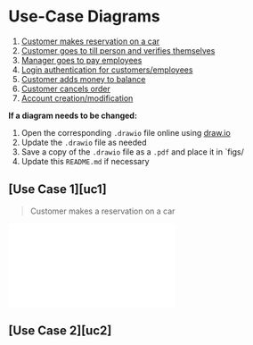 # Use-Case Diagrams

1. [Customer makes reservation on a car](#uc1)
2. [Customer goes to till person and verifies themselves](#uc2)
3. [Manager goes to pay employees](#uc3)
4. [Login authentication for customers/employees](#uc4)
5. [Customer adds money to balance](#uc5)
6. [Customer cancels order](#uc6)
7. [Account creation/modification](#uc7)

**If a diagram needs to be changed:**
1. Open the corresponding `.drawio` file online using [draw.io](draw.io)
2. Update the `.drawio` file as needed
3. Save a copy of the `.drawio` file as a `.pdf` and place it in `figs/
4. Update this `README.md` if necessary

## [Use Case 1][uc1]

> Customer makes a reservation on a car

![Use case diagram 1](/figs/uc1.pdf)

## [Use Case 2][uc2]
